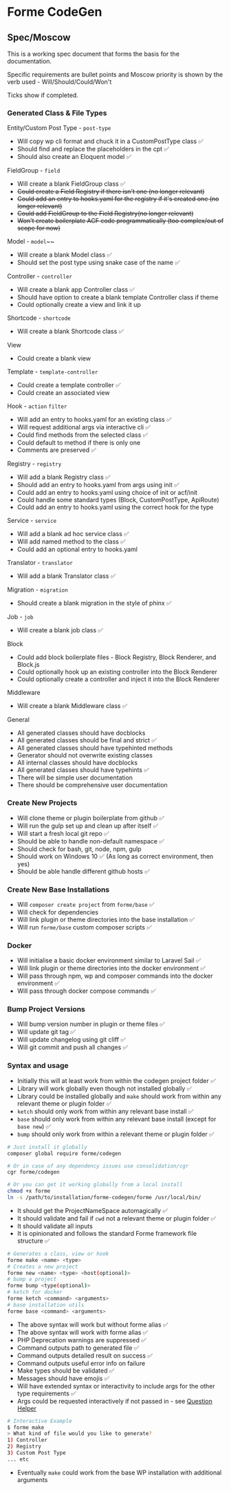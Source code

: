 # Forme CodeGen

## Spec/Moscow

This is a working spec document that forms the basis for the documentation.

Specific requirements are bullet points and Moscow priority is shown by the verb used - Will/Should/Could/Won't

Ticks show if completed.

### Generated Class & File Types

Entity/Custom Post Type - `post-type`

- Will copy wp cli format and chuck it in a CustomPostType class ✅
- Should find and replace the placeholders in the cpt ✅
- Should also create an Eloquent model ✅

FieldGroup - `field`

- Will create a blank FieldGroup class ✅
- ~~Could create a Field Registry if there isn't one (no longer relevant)~~
- ~~Could add an entry to hooks.yaml for the registry if it's created one (no longer relevant)~~
- ~~Could add FieldGroup to the Field Registry(no longer relevant)~~
- ~~Won't create boilerplate ACF code programmatically (too complex/out of scope for now)~~

Model - `model`~~

- Will create a blank Model class ✅
- Should set the post type using snake case of the name ✅

Controller - `controller`

- Will create a blank app Controller class ✅
- Should have option to create a blank template Controller class if theme
- Could optionally create a view and link it up

Shortcode - `shortcode`

- Will create a blank Shortcode class ✅

View

- Could create a blank view

Template - `template-controller`

- Could create a template controller ✅
- Could create an associated view

Hook - `action` `filter`

- Will add an entry to hooks.yaml for an existing class ✅
- Will request additional args via interactive cli ✅
- Could find methods from the selected class ✅
- Could default to method if there is only one
- Comments are preserved ✅

Registry - `registry`

- Will add a blank Registry class ✅
- Should add an entry to hooks.yaml from args using init ✅
- Could add an entry to hooks.yaml using choice of init or acf/init
- Could handle some standard types (Block, CustomPostType, ApiRoute)
- Could add an entry to hooks.yaml using the correct hook for the type

Service - `service`

- Will add a blank ad hoc service class ✅
- Will add named method to the class ✅
- Could add an optional entry to hooks.yaml

Translator - `translator`

- Will add a blank Translator class ✅

Migration - `migration`
- Should create a blank migration in the style of phinx ✅

Job - `job`
- Will create a blank job class ✅

Block

- Could add block boilerplate files - Block Registry, Block Renderer, and Block.js
- Could optionally hook up an existing controller into the Block Renderer
- Could optionally create a controller and inject it into the Block Renderer

Middleware
- Will create a blank Middleware class ✅

General

- All generated classes should have docblocks
- All generated classes should be final and strict ✅
- All generated classes should have typehinted methods
- Generator should not overwrite existing classes
- All internal classes should have docblocks
- All generated classes should have typehints ✅
- There will be simple user documentation
- There should be comprehensive user documentation


### Create New Projects

- Will clone theme or plugin boilerplate from github ✅
- Will run the gulp set up and clean up after itself ✅
- Will start a fresh local git repo ✅
- Should be able to handle non-default namespace ✅
- Should check for bash, git, node, npm, gulp
- Should work on Windows 10 ✅ (As long as correct environment, then yes)
- Should be able handle different github hosts ✅

### Create New Base Installations

- Will `composer create project` from `forme/base` ✅
- Will check for dependencies
- Will link plugin or theme directories into the base installation ✅
- Will run `forme/base` custom composer scripts ✅

### Docker

- Will initialise a basic docker environment similar to Laravel Sail ✅
- Will link plugin or theme directories into the docker environment ✅
- Will pass through npm, wp and composer commands into the docker environment ✅
- Will pass through docker compose commands ✅

### Bump Project Versions

- Will bump version number in plugin or theme files ✅
- Will update git tag ✅
- Will update changelog using git cliff ✅
- Will git commit and push all changes ✅

### Syntax and usage

- Initially this will at least work from within the codegen project folder ✅
- Library will work globally even though not installed globally ✅
- Library could be installed globally and `make` should work from within any relevant theme or plugin folder ✅
- `ketch` should only work from within any relevant base install ✅
- `base` should only work from within any relevant base install (except for `base new`) ✅
- `bump` should only work from within a relevant theme or plugin folder ✅

```bash
# Just install it globally
composer global require forme/codegen

# Or in case of any dependency issues use consolidation/cgr
cgr forme/codegen

# Or you can get it working globally from a local install
chmod +x forme
ln -s /path/to/installation/forme-codegen/forme /usr/local/bin/
```

- It should get the ProjectNameSpace automagically ✅
- It should validate and fail if `cwd` not a relevant theme or plugin folder ✅
- It should validate all inputs
- It is opinionated and follows the standard Forme framework file structure ✅

```bash
# Generates a class, view or hook
forme make <name> <type>
# Creates a new project
forme new <name> <type> <host(optional)>
# bump a project
forme bump <type(optional)>
# ketch for docker
forme ketch <command> <arguments>
# base installation utils
forme base <command> <arguments>
```

- The above syntax will work but without forme alias ✅
- The above syntax will work with forme alias ✅
- PHP Deprecation warnings are suppressed ✅
- Command outputs path to generated file ✅
- Command outputs detailed result on success ✅
- Command outputs useful error info on failure
- Make types should be validated ✅
- Messages should have emojis ✅
- Will have extended syntax or interactivity to include args for the other type requirements ✅
- Args could be requested interactively if not passed in - see [Question Helper](https://symfony.com/doc/current/components/console/helpers/questionhelper.html)

```bash
# Interactive Example
$ forme make
> What kind of file would you like to generate?
1) Controller
2) Registry
3) Custom Post Type
... etc
```

- Eventually `make` could work from the base WP installation with additional arguments
